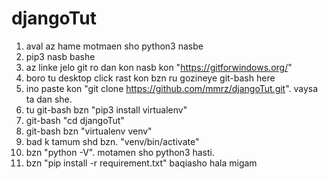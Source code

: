 # djangoTut
1. aval az hame motmaen sho python3 nasbe
2. pip3 nasb bashe
3. az linke jelo git ro dan kon nasb kon "https://gitforwindows.org/"
4. boro tu desktop click rast kon bzn ru gozineye git-bash here
5. ino paste kon "git clone https://github.com/mmrz/djangoTut.git". vaysa ta dan she.
6. tu git-bash bzn "pip3 install virtualenv"
7. git-bash "cd djangoTut"
8. git-bash bzn "virtualenv venv"
9. bad k tamum shd bzn. "venv/bin/activate"
10. bzn "python -V". motamen sho python3 hasti.
11. bzn "pip install -r requirement.txt"
baqiasho hala migam
